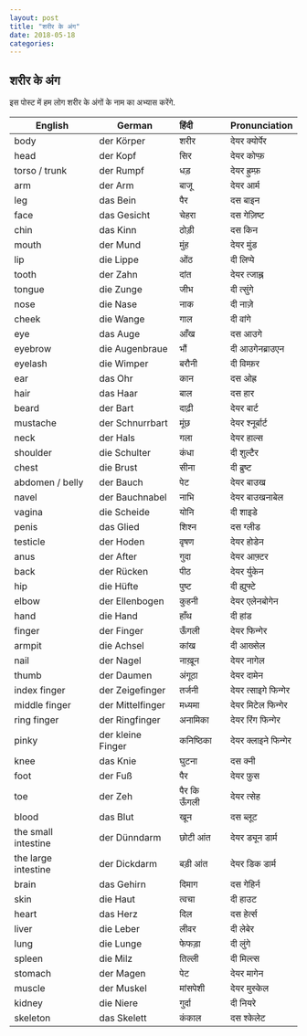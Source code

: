 ```yaml
---
layout: post
title: "शरीर के अंग"
date: 2018-05-18
categories:
---
```


## शरीर के अंग

इस पोस्ट में हम लोग शरीर के अंगों के नाम का अभ्यास करेंगे.

| English             | German            | हिंदी       | Pronunciation   |
| ------------------- | ----------------- | :--------- | :-------------- |
| body                | der Körper        | शरीर       | देयर क्योर्पेर      |
| head                | der Kopf          | सिर        | देयर कोप्फ़        |
| torso / trunk       | der Rumpf         | धड़         | देयर ह्रुम्फ़        |
| arm                 | der Arm           | बाजू        | देयर आर्म         |
| leg                 | das Bein          | पैर         | दस बाइन         |
| face                | das Gesicht       | चेहरा       | दस गेज़िष्ट        |
| chin                | das Kinn          | ठोड़ी       | दस किन          |
| mouth               | der Mund          | मुंह         | देयर मुंड          |
| lip                 | die Lippe         | ओंठ         | दी लिप्पे         |
| tooth               | der Zahn          | दांत        | देयर त्जाह्न       |
| tongue              | die Zunge         | जीभ        | दी त्सुंगे          |
| nose                | die Nase          | नाक        | दी नाज़े          |
| cheek               | die Wange         | गाल        | दी वांगे          |
| eye                 | das Auge          | आँख         | दस आउगे          |
| eyebrow             | die Augenbraue    | भौं         | दी आउगेनब्राउएन   |
| eyelash             | die Wimper        | बरौनी      | दी विम्फ़र        |
| ear                 | das Ohr           | कान        | दस ओह्र          |
| hair                | das Haar          | बाल        | दस हार          |
| beard               | der Bart          | दाढ़ी       | देयर बार्ट        |
| mustache            | der Schnurrbart   | मूंछ         | देयर श्नूर्बार्ट     |
| neck                | der Hals          | गला        | देयर हाल्स        |
| shoulder            | die Schulter      | कंधा        | दी शुल्टैर         |
| chest               | die Brust         | सीना       | दी ब्रुष्ट         |
| abdomen / belly     | der Bauch         | पेट         | देयर बाउख        |
| navel               | der Bauchnabel    | नाभि       | देयर बाउखनाबेल    |
| vagina              | die Scheide       | योनि       | दी शाइडे         |
| penis               | das Glied         | शिश्न       | दस ग्लीड         |
| testicle            | der Hoden         | वृषण        | देयर होडेन        |
| anus                | der After         | गुदा        | देयर आफ़्टर        |
| back                | der Rücken        | पीठ        | देयर र्युकेन        |
| hip                 | die Hüfte         | पुष्ट        | दी ह्युफ्टे         |
| elbow               | der Ellenbogen    | कुहनी       | देयर एलेनबोगेन     |
| hand                | die Hand          | हाँथ        | दी हांड          |
| finger              | der Finger        | ऊँगली       | देयर फिन्गेर       |
| armpit              | die Achsel        | कांख        | दी आख्सेल         |
| nail                | der Nagel         | नाख़ून       | देयर नागेल        |
| thumb               | der Daumen        | अंगूठा       | देयर दामेन        |
| index finger        | der Zeigefinger   | तर्जनी      | देयर त्साइगे फिन्गेर |
| middle finger       | der Mittelfinger  | मध्यमा      | देयर मिटेल फिन्गेर  |
| ring finger         | der Ringfinger    | अनामिका    | देयर रिंग फिन्गेर   |
| pinky               | der kleine Finger | कनिष्ठिका   | देयर क्लाइने फिन्गेर |
| knee                | das Knie          | घुटना       | दस क्नी          |
| foot                | der Fuß           | पैर         | देयर फ़ुस          |
| toe                 | der Zeh           | पैर कि ऊँगली | देयर त्सेह         |
| blood               | das Blut          | खून         | दस ब्लूट          |
| the small intestine | der Dünndarm      | छोटी आंत    | देयर ड्यून डार्म    |
| the large intestine | der Dickdarm      | बड़ी आंत     | देयर डिक डार्म    |
| brain               | das Gehirn        | दिमाग      | दस गेहिर्न        |
| skin                | die Haut          | त्वचा       | दी हाउट         |
| heart               | das Herz          | दिल        | दस हेर्त्स         |
| liver               | die Leber         | लीवर       | दी लेबेर          |
| lung                | die Lunge         | फेफड़ा       | दी लुंगे           |
| spleen              | die Milz          | तिल्ली      | दी मिल्त्स        |
| stomach             | der Magen         | पेट         | देयर मागेन        |
| muscle              | der Muskel        | मांसपेशी     | देयर मुस्केल        |
| kidney              | die Niere         | गुर्दा       | दी नियरे         |
| skeleton            | das Skelett       | कंकाल       | दस श्केलेट         |